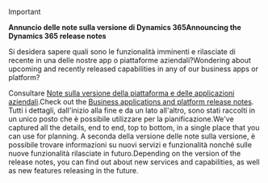 > [!IMPORTANT]
> <span data-ttu-id="e44ec-101">**Annuncio delle note sulla versione di Dynamics 365**</span><span class="sxs-lookup"><span data-stu-id="e44ec-101">**Announcing the Dynamics 365 release notes**</span></span>
>
> <span data-ttu-id="e44ec-102">Si desidera sapere quali sono le funzionalità imminenti e rilasciate di recente in una delle nostre app o piattaforme aziendali?</span><span class="sxs-lookup"><span data-stu-id="e44ec-102">Wondering about upcoming and recently released capabilities in any of our business apps or platform?</span></span> 
> 
> <span data-ttu-id="e44ec-103">Consultare [Note sulla versione della piattaforma e delle applicazioni aziendali](https://go.microsoft.com/fwlink/?linkid=2010158).</span><span class="sxs-lookup"><span data-stu-id="e44ec-103">Check out the [Business applications and platform release notes](https://go.microsoft.com/fwlink/?linkid=2010158).</span></span> <span data-ttu-id="e44ec-104">Tutti i dettagli, dall'inizio alla fine e da un lato all'altro, sono stati raccolti in un unico posto che è possibile utilizzare per la pianificazione.</span><span class="sxs-lookup"><span data-stu-id="e44ec-104">We've captured all the details, end to end, top to bottom, in a single place that you can use for planning.</span></span> <span data-ttu-id="e44ec-105">A seconda della versione delle note sulla versione, è possibile trovare informazioni su nuovi servizi e funzionalità nonché sulle nuove funzionalità rilasciate in futuro.</span><span class="sxs-lookup"><span data-stu-id="e44ec-105">Depending on the version of the release notes, you can find out about new services and capabilities, as well as new features releasing in the future.</span></span>
